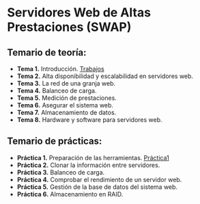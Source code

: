#  Servidores Web de Altas Prestaciones (SWAP)

## Temario	de	teoría:
- **Tema 1.** Introducción. [Trabajos](https://github.com/marlenelisvas/SWAP/blob/master/Teoria/readme.md)
- **Tema 2.** Alta disponibilidad y escalabilidad en servidores web.
- **Tema 3.** La red de	una granja web.
- **Tema 4.** Balanceo de carga.
- **Tema 5.** Medición de prestaciones.
- **Tema 6.** Asegurar el sistema web.
- **Tema 7.** Almacenamiento de datos.
- **Tema 8.** Hardware y software para servidores web.

## Temario	de	prácticas:

- **Práctica 1.** Preparación de las herramientas. [Práctica1](https://github.com/marlenelisvas/SWAP/blob/master/Practicas/practica_1/readme.md) 	
- **Práctica 2.** Clonar la información	entre servidores.
- **Práctica 3.** Balanceo de carga.
- **Práctica 4.** Comprobar el rendimiento de un servidor web.
- **Práctica 5.** Gestión de la base de datos del sistema web.
- **Práctica 6.** Almacenamiento en RAID.
